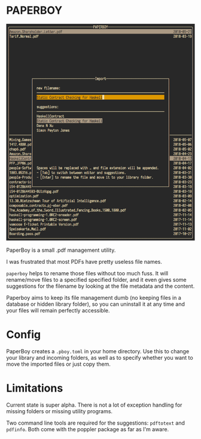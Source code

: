 # PAPERBOY

![import screen](https://raw.githubusercontent.com/2mol/pboy/master/doc/import.png)

PaperBoy is a small .pdf management utility.

I was frustrated that most PDFs have pretty useless file names.

`paperboy` helps to rename those files without too much fuss. It will rename/move files to a specified specified folder, and it even gives some suggestions for the filename by looking at the file metadata and the content.

Paperboy aims to keep its file management dumb (no keeping files in a database or hidden library folder), so you can uninstall it at any time and your files will remain perfectly accessible.

# Config

PaperBoy creates a `.pboy.toml` in your home directory. Use this to change your library and incoming folders, as well as to specify whether you want to move the imported files or just copy them.

# Limitations

Current state is super alpha. There is not a lot of exception handling for missing folders or missing utility programs.

Two command line tools are required for the suggestions: `pdftotext` and `pdfinfo`. Both come with the poppler package as far as I'm aware.
